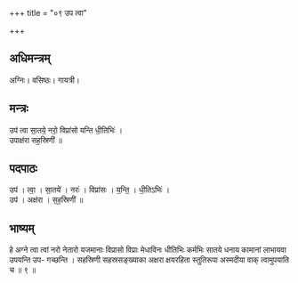+++
title = "०९ उप त्वा"

+++
## अधिमन्त्रम्
अग्निः। वसिष्ठः। गायत्री।

## मन्त्रः
उप॑ त्वा सा॒तये॒ नरो॒ विप्रा॑सो यन्ति धी॒तिभिः॑ ।  
उपाक्ष॑रा सह॒स्रिणी॑ ॥

## पदपाठः
उप॑ । त्वा॒ । सा॒तये॑ । नरः॑ । विप्रा॑सः । य॒न्ति॒ । धी॒तिऽभिः॑ ।  
उप॑ । अक्ष॑रा । स॒ह॒स्रिणी॑ ॥

## भाष्यम्
हे अग्ने त्वा त्वां नरो नेतारो यजमानाः विप्रासो विप्राः मेधाविनः धीतिभिः कर्मभिः सातये धनाय कामानां लाभायवा उपयन्ति उप- गच्छन्ति । सहस्रिणी सहस्रसङ्ख्याका अक्षरा क्षयरहिता स्तुतिरूपा अस्मदीया वाक् त्वामुपयाति च ॥ ९ ॥